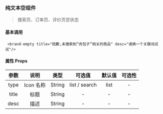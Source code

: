 ### 纯文本空组件

> 搜索页、订单页、评价页空状态

#### 基本调用
``` 
 <brand-empty title="抱歉,未搜索到“肉包子”相关的商品" desc="请换一个关键词试试"/>
```

#### 属性 Props

| 参数  |   说明    |  类型  |    可选值     | 默认值 | 可选性 |
| :---: | :-------: | :----: | :-----------: | :----: | :----: |
| type  | Icon 名称 | String | list / search |  list  |   -    |
| title |   标题    | String |       -       |   -    |   -    |
| desc  |   描述    | String |       -       |   -    |   -    |

